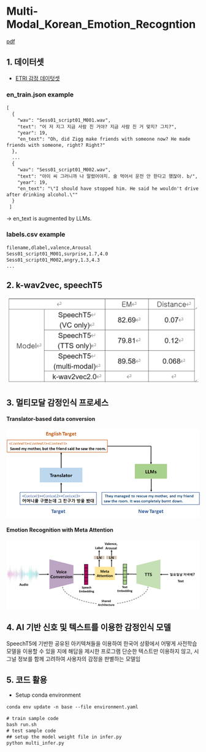 # Multi-Modal_Korean_Emotion_Recogntion
[pdf](/pics/paper.pdf)
## 1. 데이터셋
- [ETRI 감정 데이텃셋](https://nanum.etri.re.kr/share/kjnoh/KEMDy20?lang=ko_KR)



### en_train.json example
```
[
  {
    "wav": "Sess01_script01_M001.wav",
    "text": "어 저 지그 지금 사람 친 거야? 지금 사람 친 거 맞지? 그치?",
    "year": 19,
    "en_text": "Oh, did Zigg make friends with someone now? He made friends with someone, right? Right?"
  },
  ...
  {
    "wav": "Sess01_script01_M002.wav",
    "text": "아이 씨 그러니까 나 말렸어야지. 술 먹어서 운전 안 한다고 했잖아. b/",
    "year": 19,
    "en_text": "\"I should have stopped him. He said he wouldn't drive after drinking alcohol.\""
  }
 ]

```
-> en_text is augmented by LLMs.

### labels.csv example
```
filename,dlabel,valence,Arousal
Sess01_script01_M001,surprise,1.7,4.0
Sess01_script01_M002,angry,1.3,4.3
...

```

## 2. k-wav2vec, speechT5
![image](/pics/res.png)


## 3. 멀티모달 감정인식 프로세스
#### Translator-based data conversion
![image](/pics/data_convergion.png)
#### Emotion Recognition with Meta Attention
![image](/pics/architecture.png)


## 4. AI 기반 신호 및 텍스트를 이용한 감정인식 모델
SpeechT5에 기반한 공유된 아키텍쳐들을 이용하여 한국어 상황에서 어떻게 사전학습 모델을 이용할 수 있을 지에 해답을 제시한 프로그램
단순한 텍스트만 이용하지 않고, 시그널 정보를 함께 고려하여 사용자의 감정을 판별하는 모델임

## 5. 코드 활용
- Setup conda environment
```
conda env update -n base --file environment.yaml
```

```
# train sample code
bash run.sh
# test sample code
## setup the model weight file in infer.py
python multi_infer.py
```
